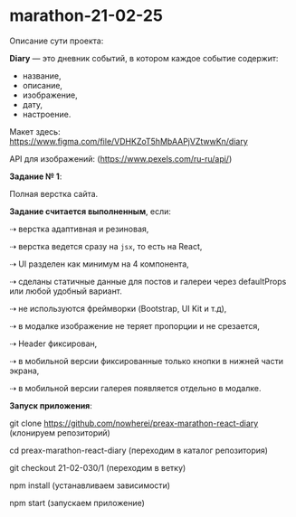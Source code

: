 # marathon-21-02-25

Описание сути проекта:

**Diary** — это дневник событий, в котором каждое событие содержит:

- название,
- описание,
- изображение,
- дату,
- настроение.

Макет здесь: https://www.figma.com/file/VDHKZoT5hMbAAPjVZtwwKn/diary

API для изображений: (https://www.pexels.com/ru-ru/api/)

**Задание № 1**: 

Полная верстка сайта.

**Задание считается выполненным**, если: 

⇢ верстка адаптивная и резиновая,

⇢ верстка ведется сразу на `jsx`, то есть на React,

⇢ UI разделен как минимум на 4 компонента,

⇢ сделаны статичные данные для постов и галереи через defaultProps или любой удобный вариант.

⇢ не используются фреймворки (Bootstrap, UI Kit и т.д),

⇢ в модалке изображение не теряет пропорции и не срезается,

⇢ Header фиксирован,

⇢ в мобильной версии фиксированные только кнопки в нижней части экрана,

⇢ в мобильной версии галерея появляется отдельно в модалке.

**Запуск приложения**: 

git clone https://github.com/nowherei/preax-marathon-react-diary (клонируем репозиторий)

cd preax-marathon-react-diary (переходим в каталог репозитория)

git checkout 21-02-030/1 (переходим в ветку)

npm install (устанавливаем зависимости)

npm start (запускаем приложение)